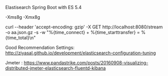 Elastisearch Spring Boot with ES 5.4


-Xms8g -Xmx8g

curl --header 'accept-encoding: gzip' -X GET http://localhost:8080/stream -o aa.json.gz -s -w "%{time_connect} + %{time_starttransfer} = %{time_total}\n"

Good Recommendation Settings: http://ziyasal.github.io/development/elasticsearch-configuration-tuning

Jmeter : https://www.pandastrike.com/posts/20160908-visualizing-distributed-jmeter-elasticsearch-fluentd-kibana


